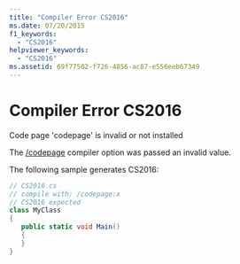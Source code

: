 ```yaml
---
title: "Compiler Error CS2016"
ms.date: 07/20/2015
f1_keywords: 
  - "CS2016"
helpviewer_keywords: 
  - "CS2016"
ms.assetid: 69f77502-f726-4856-ac87-e556eeb67349
---
```

# Compiler Error CS2016
Code page 'codepage' is invalid or not installed  
  
 The [/codepage](../language-reference/compiler-options/codepage-compiler-option.md) compiler option was passed an invalid value.  
  
 The following sample generates CS2016:  
  
```csharp  
// CS2016.cs  
// compile with: /codepage:x  
// CS2016 expected  
class MyClass  
{  
   public static void Main()  
   {  
   }  
}  
```
